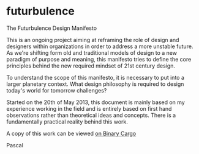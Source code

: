 futurbulence
============

The Futurbulence Design Manifesto

This is an ongoing project aiming at reframing the role of design and designers within organizations in order to address a more unstable future. As we're shifting form old and traditional models of design to a new paradigm of purpose and meaning, this manifesto tries to define the core principles behind the new required mindset of 21st century design.

To understand the scope of this manifesto, it is necessary to put into a larger planetary context. What design philosophy is required to design today's world for tomorrow challenges?

Started on the 20th of May 2013, this document is mainly based on my experience working in the field and is entirely based on first hand observations rather than theoretical ideas and concepts. There is a fundamentally practical reality behind this work.

A copy of this work can be viewed <a href="http://binarycargo.net/manifesto/">on Binary Cargo</a>

Pascal
